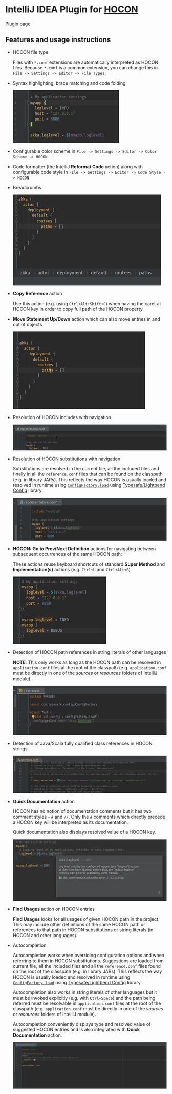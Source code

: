 # IntelliJ IDEA Plugin for [HOCON](https://github.com/lightbend/config/blob/master/HOCON.md)

[Plugin page](https://plugins.jetbrains.com/plugin/10481-hocon)

## Features and usage instructions

* HOCON file type

  Files with `*.conf` extensions are automatically interpreted as HOCON files. Because `*.conf` is a common extension,
  you can change this in `File -> Settings -> Editor -> File Types`.
  
* Syntax highlighting, brace matching and code folding

  ![syntaxhighligting.png](img/syntaxhighlighting.png)
  
* Configurable color scheme in `File -> Settings -> Editor -> Color Scheme -> HOCON`

* Code formatter (the IntelliJ **Reformat Code** action) along with configurable code style in 
  `File -> Settings -> Editor -> Code Style -> HOCON`
  
* Breadcrumbs
  
  ![bradcrumbs.png](img/breadcrumbs.png)
  
* **Copy Reference** action

  Use this action (e.g. using `Ctrl+Alt+Shift+C`) when having the caret at HOCON key in order to copy full path
  of the HOCON property.
  
* **Move Statement Up/Down** action which can also move entries in and out of objects

  ![movestatement.gif](img/movestatement.gif)
  
* Resolution of HOCON includes with navigation

  ![includeresolution.gif](img/includeresolution.gif)
  
* Resolution of HOCON substitutions with navigation

  Substitutions are resolved in the current file, all the included files and finally in all the `reference.conf` files
  that can be found on the classpath (e.g. in library JARs). This reflects the way HOCON is usually loaded and resolved
  in runtime using [`ConfigFactory.load`](https://lightbend.github.io/config/latest/api/com/typesafe/config/ConfigFactory.html#load-com.typesafe.config.Config-) using [Typesafe/Lightbend Config](https://github.com/lightbend/config/) library.
  
  ![substitutionresolution.gif](img/substitutionresolution.gif)
  
* **HOCON: Go to Prev/Next Definition** actions for navigating between subsequent occurrences of the same HOCON path:

  These actions reuse keyboard shortcuts of standard **Super Method** and **Implementation(s)** actions
  (e.g. `Ctrl+U` and `Ctrl+Alt+B`)

  ![gotoprevnext.gif](img/gotoprevnext.gif)
  
* Detection of HOCON path references in string literals of other languages

  **NOTE**: This only works as long as the HOCON path can be resolved in `application.conf` files at the root of the 
  classpath (e.g. `application.conf` must be directly in one of the *sources* or *resources* folders of IntelliJ module).
  
  ![stringlitrefs.gif](img/stringlitrefs.gif)
  
* Detection of Java/Scala fully qualified class references in HOCON strings

  ![classreferences.gif](img/classreferences.gif)

* **Quick Documentation** action

  HOCON has no notion of documentation comments but it has two comment styles - `#` and `//`. Only the `#` comments
  which directly precede a HOCON key will be interpreted as its documentation.
  
  Quick documentation also displays resolved value of a HOCON key.

  ![quickdoc.png](img/quickdoc.png)
  
* **Find Usages** action on HOCON entries

  **Find Usages** looks for all usages of given HOCON path in the project. This may include other definitions of the
  same HOCON path or references to that path in HOCON substitutions or string literals (in HOCON and other languages).
  
* Autocompletion

  Autocompletion works when overriding configuration options and when referring to them in HOCON substitutions.
  Suggestions are loaded from current file, all the included files and all the `reference.conf` files found on the 
  root of the classpath (e.g. in library JARs). This reflects the way HOCON is usually loaded and resolved
  in runtime using [`ConfigFactory.load`](https://lightbend.github.io/config/latest/api/com/typesafe/config/ConfigFactory.html#load-com.typesafe.config.Config-) using [Typesafe/Lightbend Config](https://github.com/lightbend/config/) library.
  
  Autocompletion also works in string literals of other languages but it must be invoked explicitly 
  (e.g. with `Ctrl+Space`) and the path being referred must be resolvable in `application.conf` files at the root
  of the classpath (e.g. `application.conf` must be directly in one of the *sources* or *resources* folders 
  of IntelliJ module).
  
  Autocompletion conveniently displays type and resolved value of suggested HOCON entries and is also integrated
  with **Quick Documentation** action.
  
  ![autocompletion.gif](img/autocompletion.gif)
  